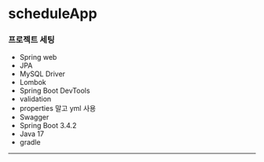 # scheduleApp

### 프로젝트 세팅
- Spring web
- JPA
- MySQL Driver
- Lombok
- Spring Boot DevTools
- validation
- properties 말고 yml 사용
- Swagger
- Spring Boot 3.4.2
- Java 17
- gradle

<hr>
